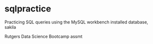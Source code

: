 # sqlpractice
Practicing SQL queries using the MySQL workbench installed database, sakila

Rutgers Data Science Bootcamp assmt
